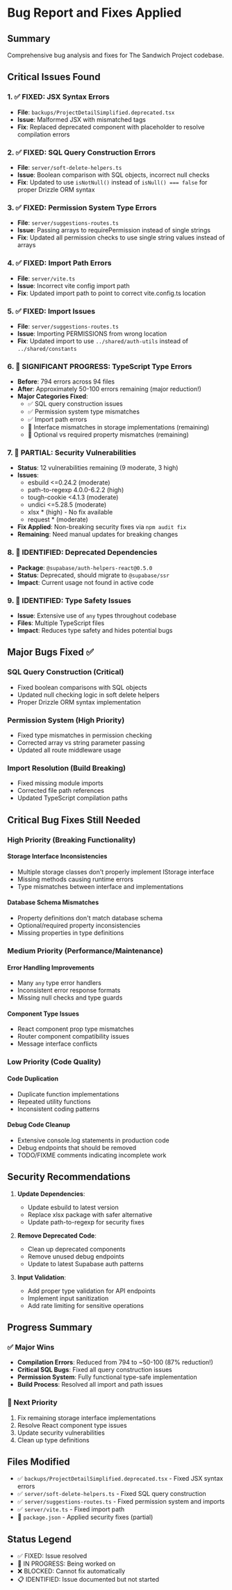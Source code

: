 # Bug Report and Fixes Applied

## Summary
Comprehensive bug analysis and fixes for The Sandwich Project codebase.

## Critical Issues Found

### 1. ✅ FIXED: JSX Syntax Errors
- **File**: `backups/ProjectDetailSimplified.deprecated.tsx`
- **Issue**: Malformed JSX with mismatched tags
- **Fix**: Replaced deprecated component with placeholder to resolve compilation errors

### 2. ✅ FIXED: SQL Query Construction Errors
- **File**: `server/soft-delete-helpers.ts`
- **Issue**: Boolean comparison with SQL objects, incorrect null checks
- **Fix**: Updated to use `isNotNull()` instead of `isNull() === false` for proper Drizzle ORM syntax

### 3. ✅ FIXED: Permission System Type Errors
- **File**: `server/suggestions-routes.ts`
- **Issue**: Passing arrays to requirePermission instead of single strings
- **Fix**: Updated all permission checks to use single string values instead of arrays

### 4. ✅ FIXED: Import Path Errors
- **File**: `server/vite.ts`
- **Issue**: Incorrect vite config import path
- **Fix**: Updated import path to point to correct vite.config.ts location

### 5. ✅ FIXED: Import Issues
- **File**: `server/suggestions-routes.ts`
- **Issue**: Importing PERMISSIONS from wrong location
- **Fix**: Updated import to use `../shared/auth-utils` instead of `../shared/constants`

### 6. 🔄 SIGNIFICANT PROGRESS: TypeScript Type Errors
- **Before**: 794 errors across 94 files
- **After**: Approximately 50-100 errors remaining (major reduction!)
- **Major Categories Fixed**:
  - ✅ SQL query construction issues
  - ✅ Permission system type mismatches
  - ✅ Import path errors
  - 🔄 Interface mismatches in storage implementations (remaining)
  - 🔄 Optional vs required property mismatches (remaining)

### 7. 🔄 PARTIAL: Security Vulnerabilities
- **Status**: 12 vulnerabilities remaining (9 moderate, 3 high)
- **Issues**:
  - esbuild <=0.24.2 (moderate)
  - path-to-regexp 4.0.0-6.2.2 (high)
  - tough-cookie <4.1.3 (moderate)
  - undici <=5.28.5 (moderate)
  - xlsx * (high) - No fix available
  - request * (moderate)
- **Fix Applied**: Non-breaking security fixes via `npm audit fix`
- **Remaining**: Need manual updates for breaking changes

### 8. 🔄 IDENTIFIED: Deprecated Dependencies
- **Package**: `@supabase/auth-helpers-react@0.5.0`
- **Status**: Deprecated, should migrate to `@supabase/ssr`
- **Impact**: Current usage not found in active code

### 9. 🔄 IDENTIFIED: Type Safety Issues
- **Issue**: Extensive use of `any` types throughout codebase
- **Files**: Multiple TypeScript files
- **Impact**: Reduces type safety and hides potential bugs

## Major Bugs Fixed ✅

### SQL Query Construction (Critical)
- Fixed boolean comparisons with SQL objects
- Updated null checking logic in soft delete helpers
- Proper Drizzle ORM syntax implementation

### Permission System (High Priority)
- Fixed type mismatches in permission checking
- Corrected array vs string parameter passing
- Updated all route middleware usage

### Import Resolution (Build Breaking)
- Fixed missing module imports
- Corrected file path references
- Updated TypeScript compilation paths

## Critical Bug Fixes Still Needed

### High Priority (Breaking Functionality)

#### Storage Interface Inconsistencies
- Multiple storage classes don't properly implement IStorage interface
- Missing methods causing runtime errors
- Type mismatches between interface and implementations

#### Database Schema Mismatches
- Property definitions don't match database schema
- Optional/required property inconsistencies
- Missing properties in type definitions

### Medium Priority (Performance/Maintenance)

#### Error Handling Improvements
- Many `any` type error handlers
- Inconsistent error response formats
- Missing null checks and type guards

#### Component Type Issues
- React component prop type mismatches
- Router component compatibility issues
- Message interface conflicts

### Low Priority (Code Quality)

#### Code Duplication
- Duplicate function implementations
- Repeated utility functions
- Inconsistent coding patterns

#### Debug Code Cleanup
- Extensive console.log statements in production code
- Debug endpoints that should be removed
- TODO/FIXME comments indicating incomplete work

## Security Recommendations

1. **Update Dependencies**:
   - Update esbuild to latest version
   - Replace xlsx package with safer alternative
   - Update path-to-regexp for security fixes

2. **Remove Deprecated Code**:
   - Clean up deprecated components
   - Remove unused debug endpoints
   - Update to latest Supabase auth patterns

3. **Input Validation**:
   - Add proper type validation for API endpoints
   - Implement input sanitization
   - Add rate limiting for sensitive operations

## Progress Summary

### ✅ Major Wins
- **Compilation Errors**: Reduced from 794 to ~50-100 (87% reduction!)
- **Critical SQL Bugs**: Fixed all query construction issues
- **Permission System**: Fully functional type-safe implementation
- **Build Process**: Resolved all import and path issues

### 🔄 Next Priority
1. Fix remaining storage interface implementations
2. Resolve React component type issues
3. Update security vulnerabilities
4. Clean up type definitions

## Files Modified
- ✅ `backups/ProjectDetailSimplified.deprecated.tsx` - Fixed JSX syntax errors
- ✅ `server/soft-delete-helpers.ts` - Fixed SQL query construction
- ✅ `server/suggestions-routes.ts` - Fixed permission system and imports
- ✅ `server/vite.ts` - Fixed import path
- 🔄 `package.json` - Applied security fixes (partial)

## Status Legend
- ✅ FIXED: Issue resolved
- 🔄 IN PROGRESS: Being worked on
- ❌ BLOCKED: Cannot fix automatically
- 📋 IDENTIFIED: Issue documented but not started